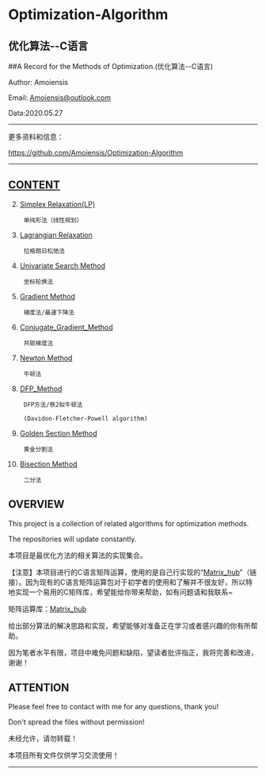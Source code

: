 Optimization-Algorithm
=======================================
优化算法--C语言
---------------------------------------
##A Record for the Methods of Optimization.(优化算法--C语言)

Author: Amoiensis

Email: Amoiensis@outlook.com

Data:2020.05.27
***************************************************************
更多资料和信息：

https://github.com/Amoiensis/Optimization-Algorithm
***************************************************************

[CONTENT](https://github.com/Amoiensis/Optimization-Algorithm)
---------------------------------------

2. [Simplex Relaxation(LP)](https://github.com/Amoiensis/Optimization-Algorithm/tree/master/%5BSimplex_Method(LP)%5D%E5%8D%95%E7%BA%AF%E6%B3%95(%E7%BA%BF%E6%80%A7%E8%A7%84%E5%88%92))

        单纯形法（线性规划）

2. [Lagrangian Relaxation](https://github.com/Amoiensis/Optimization-Algorithm/tree/master/%5BLagrangian_Relaxation%5D%E6%8B%89%E6%A0%BC%E6%9C%97%E6%97%A5%E6%9D%BE%E5%BC%9B%E6%B3%95)

        拉格朗日松弛法
   
3. [Univariate Search Method](https://github.com/Amoiensis/Optimization-Algorithm/tree/master/%5BDirect_Method%5D%E7%9B%B4%E6%8E%A5%E6%B3%95/%5BUnivariate_Search_Method%5D%E5%9D%90%E6%A0%87%E8%BD%AE%E6%8D%A2%E6%B3%95)

        坐标轮换法
      
4. [Gradient Method](https://github.com/Amoiensis/Optimization-Algorithm/tree/master/%5BUnconstrained_Optimization%5D%E6%97%A0%E7%BA%A6%E6%9D%9F%E4%BC%98%E5%8C%96/%5BGradient_Method%5D%E6%A2%AF%E5%BA%A6%E6%B3%95)

        梯度法/最速下降法
      
5. [Conjugate_Gradient_Method](https://github.com/Amoiensis/Optimization-Algorithm/tree/master/%5BUnconstrained_Optimization%5D%E6%97%A0%E7%BA%A6%E6%9D%9F%E4%BC%98%E5%8C%96/%5BConjugate_Gradient_Method%5D%E5%85%B1%E8%BD%AD%E6%A2%AF%E5%BA%A6%E6%B3%95)

        共轭梯度法
   
6. [Newton Method](https://github.com/Amoiensis/Optimization-Algorithm/tree/master/%5BUnconstrained_Optimization%5D%E6%97%A0%E7%BA%A6%E6%9D%9F%E4%BC%98%E5%8C%96/%5BNewton_Method%5D%E7%89%9B%E9%A1%BF%E6%B3%95)

        牛顿法

7. [DFP_Method](https://github.com/Amoiensis/Optimization-Algorithm/tree/master/%5BUnconstrained_Optimization%5D%E6%97%A0%E7%BA%A6%E6%9D%9F%E4%BC%98%E5%8C%96/%5BDFP_Method%5DDFP%E6%96%B9%E6%B3%95)

        DFP方法/秩2拟牛顿法

		(Davidon-Fletcher-Powell algorithm)
   
8. [Golden Section Method](https://github.com/Amoiensis/Optimization-Algorithm/tree/master/%5BLineSearchMethod%5D%E4%B8%80%E7%BB%B4%E6%90%9C%E7%B4%A2%E6%B3%95/%5BGolden%20Section%20Method%5D%E9%BB%84%E9%87%91%E5%88%86%E5%89%B2%E6%B3%95)

        黄金分割法

9. [Bisection Method](https://github.com/Amoiensis/Optimization-Algorithm/tree/master/%5BLineSearchMethod%5D%E4%B8%80%E7%BB%B4%E6%90%9C%E7%B4%A2%E6%B3%95/%5BBisection%20Method%5D%E4%BA%8C%E5%88%86%E6%B3%95)

        二分法

OVERVIEW
---------------------------------------

This project is a collection of related algorithms for optimization methods.

The repositories will update constantly.

本项目是最优化方法的相关算法的实现集合。

【注意】本项目进行的C语言矩阵运算，使用的是自己行实现的“[Matrix_hub](https://github.com/Amoiensis/Matrix_hub)”（链接）。因为现有的C语言矩阵运算包对于初学者的使用和了解并不很友好，所以特地实现一个易用的C矩阵库，希望能给你带来帮助，如有问题请和我联系~

矩阵运算库：[Matrix_hub](https://github.com/Amoiensis/Matrix_hub)

给出部分算法的解决思路和实现，希望能够对准备正在学习或者感兴趣的你有所帮助。

因为笔者水平有限，项目中难免问题和缺陷，望读者批评指正，我将完善和改进，谢谢！

ATTENTION
---------------------------------------

Please feel free to contact with me for any questions, thank you!

Don't spread the files without permission!

未经允许，请勿转载！

本项目所有文件仅供学习交流使用！
***************************************

